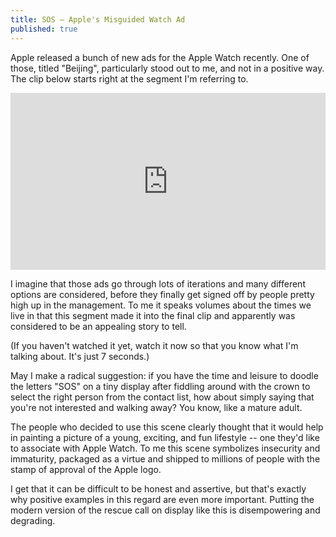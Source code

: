 ```yaml
---
title: SOS – Apple's Misguided Watch Ad
published: true
---
```


Apple released a bunch of new ads for the Apple Watch recently. One of those, titled "Beijing", particularly stood out to me, and not in a positive way. The clip below starts right at the segment I'm referring to.

<style>.embed-container { position: relative; padding-bottom: 56.25%; height: 0; overflow: hidden; max-width: 100%; } .embed-container iframe, .embed-container object, .embed-container embed { position: absolute; top: 0; left: 0; width: 100%; height: 100%; }</style><div class='embed-container'><iframe src='https://www.youtube.com/embed/Of0UWpK5bEo?start=23' frameborder='0' allowfullscreen></iframe></div>

I imagine that those ads go through lots of iterations and many different options are considered, before they finally get signed off by people pretty high up in the management. To me it speaks volumes about the times we live in that this segment made it into the final clip and apparently was considered to be an appealing story to tell.

(If you haven't watched it yet, watch it now so that you know what I'm talking about. It's just 7 seconds.)

May I make a radical suggestion: if you have the time and leisure to doodle the letters "SOS" on a tiny display after fiddling around with the crown to select the right person from the contact list, how about simply saying that you're not interested and walking away? You know, like a mature adult.

The people who decided to use this scene clearly thought that it would help in painting a picture of a young, exciting, and fun lifestyle -- one they'd like to associate with Apple Watch. To me this scene symbolizes insecurity and immaturity, packaged as a virtue and shipped to millions of people with the stamp of approval of the Apple logo.

I get that it can be difficult to be honest and assertive, but that's exactly why positive examples in this regard are even more important. Putting the modern version of the rescue call on display like this is disempowering and degrading.
